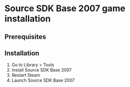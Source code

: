 # Source SDK Base 2007 game installation

## Prerequisites

## Installation

1. Go to Library &gt; Tools
2. Install Source SDK Base 2007
3. Restart Steam
4. Launch Source SDK Base 2007
